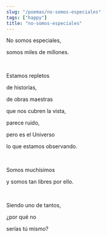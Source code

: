 ```yaml
---
slug: "/poemas/no-somos-especiales"
tags: ["happy"]
title: "no-somos-especiales"
---
```

No somos especiales,

somos miles de millones.

&nbsp;

Estamos repletos

de historias,

de obras maestras

que nos cubren la vista,

parece ruido,

pero es el Universo

lo que estamos observando.

&nbsp;

Somos muchísimos

y somos tan libres por ello.

&nbsp;

Siendo uno de tantos,

¿por qué no

serías tú mismo?